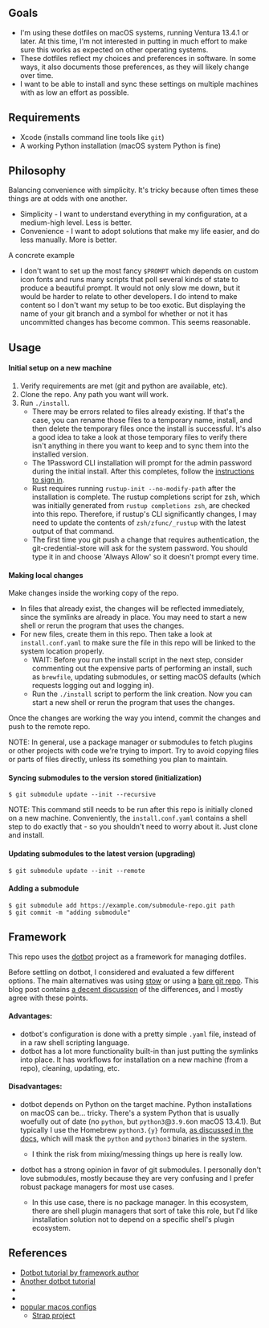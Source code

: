 
## Goals

* I'm using these dotfiles on macOS systems, running Ventura 13.4.1 or later. At this time, I'm not interested in
  putting in much effort to make sure this works as expected on other operating systems.
* These dotfiles reflect my choices and preferences in software. In some ways, it also documents those preferences, as
  they will likely change over time.
* I want to be able to install and sync these settings on multiple machines with as low an effort as possible.

## Requirements

* Xcode (installs command line tools like `git`)
* A working Python installation (macOS system Python is fine)

## Philosophy

Balancing convenience with simplicity. It's tricky because often times these things are at odds with one another.
* Simplicity - I want to understand everything in my configuration, at a medium-high level. Less is better.
* Convenience - I want to adopt solutions that make my life easier, and do less manually. More is better.

A concrete example

* I don't want to set up the most fancy `$PROMPT` which depends on custom icon fonts and runs many scripts that poll
  several kinds of state to produce a beautiful prompt. It would not only slow me down, but it would be harder to
  relate to other developers. I do intend to make content so I don't want my setup to be too exotic. But displaying
  the name of your git branch and a symbol for whether or not it has uncommitted changes has become common. This seems
  reasonable.

## Usage

#### Initial setup on a new machine

1. Verify requirements are met (git and python are available, etc).
2. Clone the repo. Any path you want will work.
3. Run `./install`.
   * There may be errors related to files already existing. If that's the case, you can rename those files to a temporary
     name, install, and then delete the temporary files once the install is successful. It's also a good idea to take
     a look at those temporary files to verify there isn't anything in there you want to keep and to sync them into the
     installed version.
   * The 1Password CLI installation will prompt for the admin password during the initial install. After this completes,
     follow the [instructions to sign in](https://developer.1password.com/docs/cli/get-started#sign-in).
   * Rust requires running `rustup-init --no-modify-path` after the installation is complete. The rustup completions
     script for zsh, which was initially generated from `rustup completions zsh`, are checked into this repo. Therefore,
     if rustup's CLI significantly changes, I may need to update the contents of `zsh/zfunc/_rustup` with the latest
     output of that command.
   * The first time you git push a change that requires authentication, the git-credential-store will ask for the system
     password. You should type it in and choose 'Always Allow' so it doesn't prompt every time.

#### Making local changes

Make changes inside the working copy of the repo.
  * In files that already exist, the changes will be reflected immediately, since the symlinks are
already in place. You may need to start a new shell or rerun the program that uses the changes.
  * For new files, create them in this repo. Then take a look at `install.conf.yaml` to make sure
the file in this repo will be linked to the system location properly.
    * WAIT: Before you run the install script in the next step, consider commenting out the
    expensive parts of performing an install, such as `brewfile`, updating submodules, or setting
    macOS defaults (which requests logging out and logging in).
    * Run the `./install` script to perform the link creation. Now you can start a new shell or rerun the program that uses
the changes.

Once the changes are working the way you intend, commit the changes and push to the remote repo.

NOTE: In general, use a package manager or submodules to fetch plugins or other projects with code we're trying to
import. Try to avoid copying files or parts of files directly, unless its something you plan to maintain.

#### Syncing submodules to the version stored (initialization)

```
$ git submodule update --init --recursive
```

NOTE: This command still needs to be run after this repo is initially cloned on a new machine. Conveniently, the
`install.conf.yaml` contains a shell step to do exactly that - so you shouldn't need to worry about it. Just clone and
install.

#### Updating submodules to the latest version (upgrading)

```
$ git submodule update --init --remote
```

#### Adding a submodule

```
$ git submodule add https://example.com/submodule-repo.git path
$ git commit -m "adding submodule"
```

## Framework

This repo uses the [dotbot](https://github.com/anishathalye/dotbot) project as a framework for managing dotfiles.

Before settling on dotbot, I considered and evaluated a few different options. The main alternatives was using
[stow](https://alexpearce.me/2016/02/managing-dotfiles-with-stow/) or using a [bare git
repo](https://www.atlassian.com/git/tutorials/dotfiles). This blog post contains [a decent
discussion](https://sgoel.dev/posts/replacing-gnu-stow-with-dotbot/) of the differences, and I mostly agree with these
points.

#### Advantages:
* dotbot's configuration is done with a pretty simple `.yaml` file, instead of in a raw shell scripting language.
* dotbot has a lot more functionality built-in than just putting the symlinks into place. It has workflows for
  installation on a new machine (from a repo), cleaning, updating, etc.

#### Disadvantages:
* dotbot depends on Python on the target machine. Python installations on macOS can be... tricky. There's a system
  Python that is usually woefully out of date (no `python`, but `python3`@`3.9.6`on macOS 13.4.1). But typically I use
  the Homebrew `python3.{y}` formula, [as discussed in the docs](https://docs.brew.sh/Homebrew-and-Python), which will
  mask the `python` and `python3` binaries in the system.
  * I think the risk from mixing/messing things up here is really low.

* dotbot has a strong opinion in favor of git submodules. I personally don't love submodules, mostly because they are
  very confusing and I prefer robust package managers for most use cases.
  * In this use case, there is no package manager. In this ecosystem, there are shell plugin managers that sort of take
    this role, but I'd like installation solution not to depend on a specific shell's plugin ecosystem.

## References

* [Dotbot tutorial by framework author](https://anishathalye.com/managing-your-dotfiles/)
* [Another dotbot tutorial](https://www.elliotdenolf.com/blog/bootstrap-your-dotfiles-with-dotbot)
* [](https://brandon.invergo.net/news/2012-05-26-using-gnu-stow-to-manage-your-dotfiles.html)
* [](https://www.youtube.com/watch?v=CxAT1u8G7is)
* [popular macos configs](https://github.com/mathiasbynens/dotfiles/blob/main/.macos)
  * [Strap project](https://github.com/MikeMcQuaid/strap)
